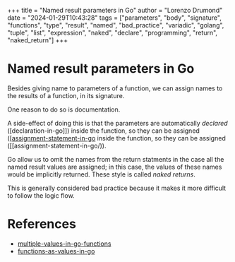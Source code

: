 +++
title = "Named result parameters in Go"
author = "Lorenzo Drumond"
date = "2024-01-29T10:43:28"
tags = ["parameters",  "body",  "signature",  "functions",  "type",  "result",  "named",  "bad_practice",  "variadic",  "golang",  "tuple",  "list",  "expression",  "naked",  "declare",  "programming",  "return",  "naked_return"]
+++


# Named result parameters in Go
Besides giving name to parameters of a function, we can assign names to the results of a function, in its signature.

One reason to do so is documentation.

A side-effect of doing this is that the parameters are automatically _declared_ ([declaration-in-go]]) inside the function, so they can be assigned ([[assignment-statement-in-go](/wiki/declaration-in-go]]) inside the function, so they can be assigned ([[assignment-statement-in-go/)).

Go allow us to omit the names from the return statments in the case all the named result values are assigned; in this case, the values of these names would be implicitly returned. These style is called _naked returns_.

This is generally considered bad practice because it makes it more difficult to follow the logic flow.

# References
- [multiple-values-in-go-functions](/wiki/multiple-values-in-go-functions/)
- [functions-as-values-in-go](/wiki/functions-as-values-in-go/)
